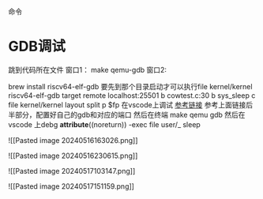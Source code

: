 命令

# GDB调试
跳到代码所在文件
窗口1：
make qemu-gdb
窗口2:

brew install riscv64-elf-gdb
要先到那个目录启动才可以执行file kernel/kernel
riscv64-elf-gdb
target remote localhost:25501
b cowtest.c:30
b sys_sleep
c
file kernel/kernel
layout split
p $fp
在vscode上调试
[参考链接](https://www.cnblogs.com/KatyuMarisaBlog/p/13727565.html)
参考上面链接后半部分，配置好自己的gdb和对应的端口
然后在终端 make qemu gdb
然后在vscode 上debg
__attribute__((noreturn))
-exec file user/_ sleep

![[Pasted image 20240516163026.png]]




![[Pasted image 20240516230615.png]]




![[Pasted image 20240517103147.png]]

![[Pasted image 20240517151159.png]]
